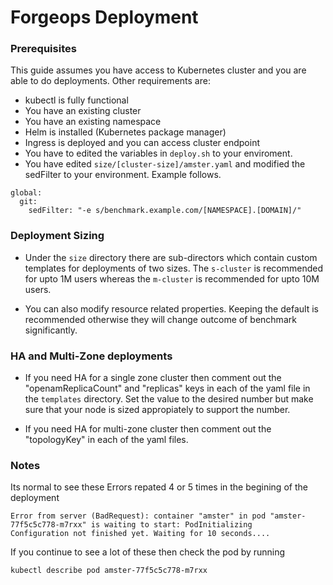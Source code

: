 # Forgeops Deployment

### Prerequisites
This guide assumes you have access to Kubernetes cluster and you are able to
do deployments. Other requirements are:
 - kubectl is fully functional
 - You have an existing cluster
 - You have an existing namespace
 - Helm is installed (Kubernetes package manager)
 - Ingress is deployed and you can access cluster endpoint
 - You have to edited the variables in `deploy.sh` to your enviroment.
 - You have edited  `size/[cluster-size]/amster.yaml` and modified the sedFilter to your environment. Example follows. 
 
``` 
global:
  git:
    sedFilter: "-e s/benchmark.example.com/[NAMESPACE].[DOMAIN]/"
```

  
### Deployment Sizing

- Under the `size` directory there are sub-directors which contain custom templates for deployments of two sizes.  The `s-cluster` is recommended for upto 1M users whereas the `m-cluster` is recommended for upto 10M users.

- You can also modify resource related properties.  Keeping the default is
recommended otherwise they will change outcome of benchmark significantly.

### HA and Multi-Zone deployments
- If you need HA for a single zone cluster then comment out the "openamReplicaCount" and "replicas" keys in each of the yaml file in the `templates` directory.  Set the value to the desired number but make sure that your node is sized appropiately to support the number.

- If you need HA for multi-zone cluster then comment out the "topologyKey" in each of the yaml files. 

### Notes
Its normal to see these Errors repated 4 or 5 times in the begining of the deployment
```
Error from server (BadRequest): container "amster" in pod "amster-77f5c5c778-m7rxx" is waiting to start: PodInitializing
Configuration not finished yet. Waiting for 10 seconds....
```
If you continue to see a lot of these then check the pod by running
```
kubectl describe pod amster-77f5c5c778-m7rxx
```
